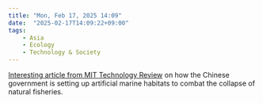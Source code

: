 ```yaml
---
title: "Mon, Feb 17, 2025 14:09"
date:  "2025-02-17T14:09:22+09:00"
tags:
    - Asia
    - Ecology
    - Technology & Society
---
```


[Interesting article from MIT Technology Review](https://web.archive.org/web/20250215185152/https://www.technologyreview.com/2024/12/30/1108558/china-high-tech-marine-ranches-fish-ocean-sea-restoration/) on how the Chinese government is setting up artificial marine habitats to combat the collapse of natural fisheries.
